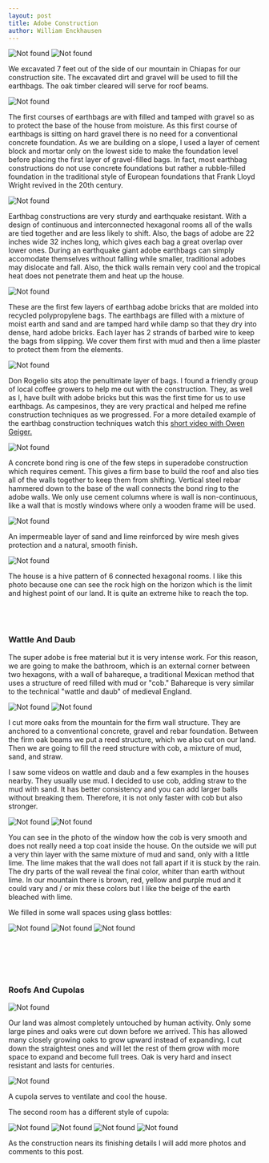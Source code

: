 ```yaml
---
layout: post
title: Adobe Construction
author: William Enckhausen
---
```


<img src="{{ 'assets/img/earth/arch.jpg' | relative_url }}" alt="Not found" />

<img src="{{ 'assets/img/earth/plan.jpg' | relative_url }}" alt="Not found" />

We excavated 7 feet out of the side of our mountain in Chiapas for our construction site. The excavated dirt and gravel will be used to fill the earthbags.  The oak timber cleared will serve for roof beams.

<img src="{{ 'assets/img/earth/base.jpg' | relative_url }}" alt="Not found" />

The first courses of earthbags are with filled and tamped with gravel so as to protect the base of the house from moisture.  As this first course of earthbags is sitting on hard gravel there is no need for a conventional concrete foundation.  As we are building on a slope, I  used a layer of cement block and mortar only on the lowest side to make the foundation level before placing the first layer of gravel-filled bags.  In fact, most earthbag constructions do not use concrete foundations but rather a rubble-filled foundation in the traditional style of European foundations that Frank Lloyd Wright revived in the 20th century.

<img src="{{ 'assets/img/earth/2rooms.jpg' | relative_url }}" alt="Not found" />

Earthbag constructions are very sturdy and earthquake resistant.  With a design of continuous and interconnected hexagonal rooms all of the walls are tied together and are less likely to shift.  Also, the bags of adobe are 22 inches wide 32 inches long, which gives each bag a great overlap over lower ones.  During an earthquake giant adobe earthbags can simply accomodate themselves without falling while smaller, traditional adobes may dislocate and fall.  Also, the thick walls remain very cool and the tropical heat does not penetrate them and heat up the house.  

<img src="{{ 'assets/img/earth/plaster.jpg' | relative_url }}" alt="Not found" />

These are  the first few layers of earthbag adobe bricks that are molded into recycled polypropylene bags. The earthbags are filled with a mixture of moist earth and sand and are tamped hard while damp so that they dry into dense, hard adobe bricks. Each layer has 2 strands of barbed wire to keep the bags from slipping.  We cover them first with mud and then a lime plaster to protect them from the elements.

<img src="{{ 'assets/img/earth/rogelio.jpg' | relative_url }}" alt="Not found" />

Don Rogelio sits atop the penultimate layer of bags. I found a friendly group of local coffee growers to help me out with the construction.   They, as well as I, have built with adobe bricks but this was the first time for us to use earthbags.  As campesinos, they are very practical and helped me refine construction techniques as we progressed.  For a more detailed example of the earthbag construction techniques watch this [short video with Owen Geiger.](http://www.earthbagstructures.com/basics/stepbystep.htm)

<img src="{{ 'assets/img/earth/bond.jpg' | relative_url }}" alt="Not found" />

A concrete bond ring is one of the few steps in superadobe construction which requires cement. This gives a firm base to build the roof and also ties all of the walls together to keep them from shifting. Vertical steel rebar hammered down to the base of the wall connects the bond ring to the adobe walls.  We only use cement columns where is wall is non-continuous, like a wall that is mostly windows where only a wooden frame will be used.  

<img src="{{ 'assets/img/earth/plaster2.jpg' | relative_url }}" alt="Not found" />

An impermeable layer of sand and lime reinforced by wire mesh gives protection and a natural, smooth finish.


<img src="{{ 'assets/img/casa.jpg' | relative_url }}" alt="Not found" />

The house is a hive pattern of 6 connected hexagonal rooms. I like this photo because one can see the rock high on the horizon which is the limit and highest point of our land. It is quite an extreme hike to reach the top. 
<br/><br/>
<br/><br/>
### Wattle And Daub

The super adobe is free material but it is very intense work. For this reason, we are going to make the bathroom, which is an external corner between two hexagons, with a wall of bahareque, a traditional Mexican method that uses a structure of reed filled with mud or "cob."  Bahareque is very similar to the technical "wattle and daub" of medieval England.  

<img src="{{ 'assets/img/wall.jpg' | relative_url }}" alt="Not found" />

<img src="{{ 'assets/img/wall1.jpg' | relative_url }}" alt="Not found" />

I cut more oaks from the mountain for the firm wall structure. They are anchored to a conventional concrete, gravel and rebar foundation. Between the firm oak beams we put a reed structure, which we also cut on our land. Then we are going to fill the reed structure with cob, a mixture of mud, sand, and straw.  
    
I saw some videos on wattle and daub and a few examples in the houses nearby. They usually use mud. I decided to use cob, adding straw to the mud with sand. It has better consistency and you can add larger balls without breaking them. Therefore, it is not only faster with cob but also stronger.  

<img src="{{ 'assets/img/wall2.jpg' | relative_url }}" alt="Not found" />

<img src="{{ 'assets/img/wall3.jpg' | relative_url }}" alt="Not found" />
   
You can see in the photo of the window how the cob is very smooth and does not really need a top coat inside the house. On the outside we will put a very thin layer with the same mixture of mud and sand, only with a little lime. The lime makes that the wall does not fall apart if it is stuck by the rain. The dry parts of the wall reveal the final color, whiter than earth without lime. In our mountain there is brown, red, yellow and purple mud and it could vary and / or mix these colors but I like the beige of the earth bleached with lime.


We filled in some wall spaces using glass bottles:


<img src="{{ 'assets/img/earth/hojas.jpg' | relative_url }}" alt="Not found" /> <img src="{{ 'assets/img/earth/hexagonbottle.jpg' | relative_url }}" alt="Not found" /> <img src="{{ 'assets/img/earth/octagonbottle.jpg' | relative_url }}" alt="Not found" /> 


<br/><br/>
<br/><br/>
### Roofs And Cupolas

<img src="{{ 'assets/img/earth/sunrise.jpg' | relative_url }}" alt="Not found" />

Our land was almost completely untouched by human activity. Only some large pines and oaks were cut down before we arrived. This has allowed many closely growing oaks to grow upward instead of expanding. I cut down the straightest ones and will let the rest of them grow with more space to expand and become full trees. Oak is very hard and insect resistant and lasts for centuries.

<img src="{{ 'assets/img/earth/cupola.jpg' | relative_url }}" alt="Not found" />

A cupola serves to ventilate and cool the house.

The second room has a different style of cupola:

<img src="{{ 'assets/img/earth/cupola2.jpg' | relative_url }}" alt="Not found" />


<img src="{{ 'assets/img/earth/cupola3.jpg' | relative_url }}" alt="Not found" />

<img src="{{ 'assets/img/earth/cupola4.jpg' | relative_url }}" alt="Not found" />

<img src="{{ 'assets/img/earth/cupola5.jpg' | relative_url }}" alt="Not found" />

As the construction nears its finishing details I will add more photos and comments to this post.

 



